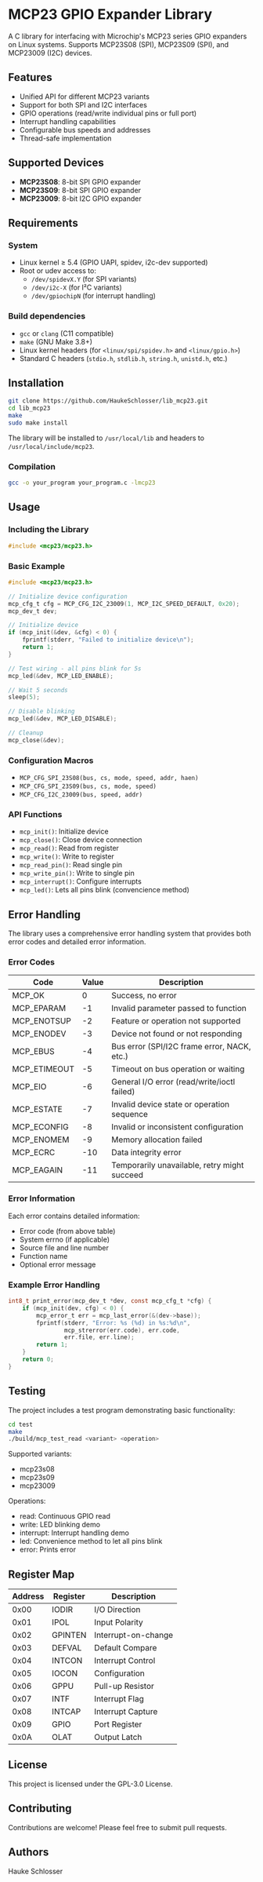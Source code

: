 # MCP23 GPIO Expander Library

A C library for interfacing with Microchip's MCP23 series GPIO expanders on Linux systems. Supports MCP23S08 (SPI), MCP23S09 (SPI), and MCP23009 (I2C) devices.

## Features

- Unified API for different MCP23 variants
- Support for both SPI and I2C interfaces
- GPIO operations (read/write individual pins or full port)
- Interrupt handling capabilities
- Configurable bus speeds and addresses
- Thread-safe implementation

## Supported Devices

- **MCP23S08**: 8-bit SPI GPIO expander
- **MCP23S09**: 8-bit SPI GPIO expander
- **MCP23009**: 8-bit I2C GPIO expander

## Requirements  

### System  
- Linux kernel ≥ 5.4 (GPIO UAPI, spidev, i2c-dev supported)  
- Root or udev access to:
  - `/dev/spidevX.Y` (for SPI variants)  
  - `/dev/i2c-X` (for I²C variants)  
  - `/dev/gpiochipN` (for interrupt handling)  

### Build dependencies  
- `gcc` or `clang` (C11 compatible)  
- `make` (GNU Make 3.8+)  
- Linux kernel headers (for `<linux/spi/spidev.h>` and `<linux/gpio.h>`)  
- Standard C headers (`stdio.h`, `stdlib.h`, `string.h`, `unistd.h`, etc.)

## Installation

```bash
git clone https://github.com/HaukeSchlosser/lib_mcp23.git
cd lib_mcp23
make
sudo make install
```

The library will be installed to `/usr/local/lib` and headers to `/usr/local/include/mcp23`.

### Compilation

```bash
gcc -o your_program your_program.c -lmcp23
```

## Usage

### Including the Library

```c
#include <mcp23/mcp23.h>
```

### Basic Example

```c
#include <mcp23/mcp23.h>

// Initialize device configuration
mcp_cfg_t cfg = MCP_CFG_I2C_23009(1, MCP_I2C_SPEED_DEFAULT, 0x20);
mcp_dev_t dev;

// Initialize device
if (mcp_init(&dev, &cfg) < 0) {
    fprintf(stderr, "Failed to initialize device\n");
    return 1;
}

// Test wiring - all pins blink for 5s
mcp_led(&dev, MCP_LED_ENABLE);

// Wait 5 seconds
sleep(5);

// Disable blinking
mcp_led(&dev, MCP_LED_DISABLE);

// Cleanup
mcp_close(&dev);
```

### Configuration Macros

- `MCP_CFG_SPI_23S08(bus, cs, mode, speed, addr, haen)`
- `MCP_CFG_SPI_23S09(bus, cs, mode, speed)`
- `MCP_CFG_I2C_23009(bus, speed, addr)`

### API Functions

- `mcp_init()`: Initialize device
- `mcp_close()`: Close device connection
- `mcp_read()`: Read from register
- `mcp_write()`: Write to register
- `mcp_read_pin()`: Read single pin
- `mcp_write_pin()`: Write to single pin
- `mcp_interrupt()`: Configure interrupts
- `mcp_led()`: Lets all pins blink (convencience method)

## Error Handling

The library uses a comprehensive error handling system that provides both error codes and detailed error information.

### Error Codes

| Code        | Value | Description |
|-------------|-------|-------------|
| MCP_OK      | 0     | Success, no error |
| MCP_EPARAM  | -1    | Invalid parameter passed to function |
| MCP_ENOTSUP | -2    | Feature or operation not supported |
| MCP_ENODEV  | -3    | Device not found or not responding |
| MCP_EBUS    | -4    | Bus error (SPI/I2C frame error, NACK, etc.) |
| MCP_ETIMEOUT| -5    | Timeout on bus operation or waiting |
| MCP_EIO     | -6    | General I/O error (read/write/ioctl failed) |
| MCP_ESTATE  | -7    | Invalid device state or operation sequence |
| MCP_ECONFIG | -8    | Invalid or inconsistent configuration |
| MCP_ENOMEM  | -9    | Memory allocation failed |
| MCP_ECRC    | -10   | Data integrity error |
| MCP_EAGAIN  | -11   | Temporarily unavailable, retry might succeed |

### Error Information

Each error contains detailed information:
- Error code (from above table)
- System errno (if applicable)
- Source file and line number
- Function name
- Optional error message

### Example Error Handling

```c
int8_t print_error(mcp_dev_t *dev, const mcp_cfg_t *cfg) {
    if (mcp_init(dev, cfg) < 0) {
        mcp_error_t err = mcp_last_error(&(dev->base));
        fprintf(stderr, "Error: %s (%d) in %s:%d\n",
                mcp_strerror(err.code), err.code,
                err.file, err.line);
        return 1;
    }
    return 0;
}
```

## Testing

The project includes a test program demonstrating basic functionality:

```bash
cd test
make
./build/mcp_test_read <variant> <operation>
```

Supported variants:
- mcp23s08
- mcp23s09
- mcp23009

Operations:
- read: Continuous GPIO read
- write: LED blinking demo
- interrupt: Interrupt handling demo
- led: Convenience method to let all pins blink
- error: Prints error

## Register Map

| Address | Register | Description |
|---------|----------|-------------|
| 0x00    | IODIR    | I/O Direction |
| 0x01    | IPOL     | Input Polarity |
| 0x02    | GPINTEN  | Interrupt-on-change |
| 0x03    | DEFVAL   | Default Compare |
| 0x04    | INTCON   | Interrupt Control |
| 0x05    | IOCON    | Configuration |
| 0x06    | GPPU     | Pull-up Resistor |
| 0x07    | INTF     | Interrupt Flag |
| 0x08    | INTCAP   | Interrupt Capture |
| 0x09    | GPIO     | Port Register |
| 0x0A    | OLAT     | Output Latch |

## License

This project is licensed under the GPL-3.0 License. 

## Contributing

Contributions are welcome! Please feel free to submit pull requests.

## Authors

Hauke Schlosser